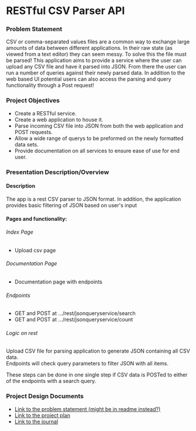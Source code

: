 # RESTful CSV Parser API

### Problem Statement

CSV or comma-separated values files are a common way to exchange large amounts of data between different applications. 
In their raw state (as viewed from a text editor) they can seem messy. To solve this the file must be parsed! This 
application aims to provide a service where the user can upload any CSV file and have it parsed into JSON. From there 
the user can run a number of queries against their newly parsed data. In addition to the web based UI potential users 
can also access the parsing and query functionality through a Post request!

### Project Objectives

* Create a RESTful service.
* Create a web application to house it.  
* Parse incoming CSV file into JSON from both the web application and POST requests.
* Allow a wide range of querys to be preformed on the newly formatted data sets. 
* Provide documentation on all services to ensure ease of use for end user.


### Presentation Description/Overview
#### Description
The app is a rest CSV parser to JSON format. 
In addition, the application provides basic filtering of JSON based on user's input


#### Pages and functionality:
###### Index Page
* Upload csv page

###### Documentation Page
* Documentation page with endpoints

###### Endpoints
* GET and POST at .../rest/jsonqueryservice/search
* GET and POST at .../rest/jsonqueryservice/count


###### Logic on rest
Upload CSV file for parsing application to generate JSON containing all CSV data.   
Endpoints will check query parameters to filter JSON with all items.

These steps can be done in one single step if CSV data is POSTed to either of the endpoints with a search query.

### Project Design Documents

[//]: # (TODO: Complete missing team project documents)
* [Link to the problem statement (might be in readme instead?)](README.md)
* [Link to the project plan](ProjectPlan.md)
* [Link to the journal](Journal.md)